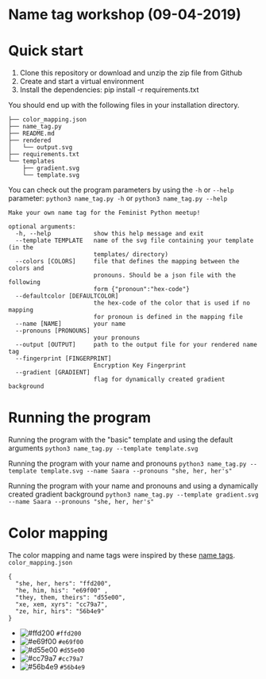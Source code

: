 # Name tag workshop (09-04-2019)
# Quick start
1. Clone this repository or download and unzip the zip file from Github
2. Create and start a virtual environment
3. Install the dependencies: pip install -r requirements.txt

You should end up with the following files in your installation directory.
```
├── color_mapping.json
├── name_tag.py
├── README.md
├── rendered
│   └── output.svg
├── requirements.txt
└── templates
    ├── gradient.svg
    └── template.svg
```

You can check out the program parameters by using the `-h` or `--help` parameter:
``` python3 name_tag.py -h ``` or `python3 name_tag.py --help`
``` 
Make your own name tag for the Feminist Python meetup!

optional arguments:
  -h, --help            show this help message and exit
  --template TEMPLATE   name of the svg file containing your template (in the
                        templates/ directory)
  --colors [COLORS]     file that defines the mapping between the colors and
                        pronouns. Should be a json file with the following
                        form {"pronoun":"hex-code"}
  --defaultcolor [DEFAULTCOLOR]
                        the hex-code of the color that is used if no mapping
                        for pronoun is defined in the mapping file
  --name [NAME]         your name
  --pronouns [PRONOUNS]
                        your pronouns
  --output [OUTPUT]     path to the output file for your rendered name tag
  --fingerprint [FINGERPRINT]
                        Encryption Key Fingerprint
  --gradient [GRADIENT]
                        flag for dynamically created gradient background
```

# Running the program
Running the program with the "basic" template and using the default arguments
` python3 name_tag.py --template template.svg `

Running the program with your name and pronouns
` python3 name_tag.py --template template.svg --name Saara --pronouns "she, her, her's" `

Running the program with your name and pronouns and using a dynamically created gradient background
` python3 name_tag.py --template gradient.svg --name Saara --pronouns "she, her, her's" `

# Color mapping
The color mapping and name tags were inspired by these [name tags](https://now.uiowa.edu/sites/now.uiowa.edu/files/wysiwyg_uploads/LGBTQ%20Pronoun%20nametags.jpg).
`color_mapping.json`
```
{
  "she, her, hers": "ffd200",
  "he, him, his": "e69f00" ,
  "they, them, theirs": "d55e00",
  "xe, xem, xyrs": "cc79a7",
  "ze, hir, hirs": "56b4e9" 
}
```
- ![#ffd200](https://placehold.it/15/ffd200/000000?text=+) `#ffd200`
- ![#e69f00](https://placehold.it/15/e69f00/000000?text=+) `#e69f00`
- ![#d55e00](https://placehold.it/15/d55e00/000000?text=+) `#d55e00`
- ![#cc79a7](https://placehold.it/15/cc79a7/000000?text=+) `#cc79a7`
- ![#56b4e9](https://placehold.it/15/56b4e9/000000?text=+) `#56b4e9`
